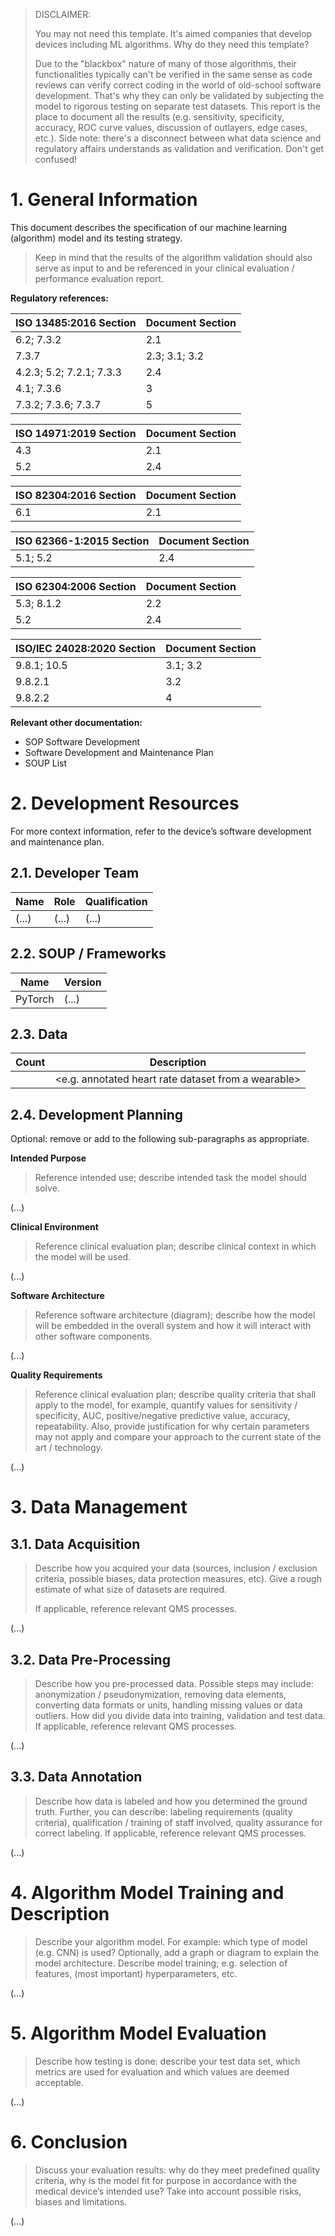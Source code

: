 > DISCLAIMER:
>
> You may not need this template. It's aimed companies that develop devices including ML algorithms. Why do
> they need this template?
>
> Due to the "blackbox" nature of many of those algorithms, their functionalities typically can't be verified
> in the same sense as code reviews can verify correct coding in the world of old-school software
> development. That's why they can only be validated by subjecting the model to rigorous testing on separate
> test datasets. This report is the place to document all the results (e.g. sensitivity, specificity,
> accuracy, ROC curve values, discussion of outlayers, edge cases, etc.). Side note: there's a disconnect
> between what data science and regulatory affairs understands as validation and verification. Don't get
> confused!

# 1. General Information

This document describes the specification of our machine learning (algorithm) model and its testing strategy.

> Keep in mind that the results of the algorithm validation should also serve as input to and be referenced in
> your clinical evaluation / performance evaluation report.

**Regulatory references:**

| ISO 13485:2016 Section   | Document Section |
|--------------------------|------------------|
| 6.2; 7.3.2               | 2.1              |
| 7.3.7                    | 2.3; 3.1; 3.2    |
| 4.2.3; 5.2; 7.2.1; 7.3.3 | 2.4              |
| 4.1; 7.3.6               | 3                |
| 7.3.2; 7.3.6; 7.3.7      | 5                |

| ISO 14971:2019 Section | Document Section |
|------------------------|------------------|
| 4.3                    | 2.1              |
| 5.2                    | 2.4              |

| ISO 82304:2016 Section | Document Section |
|------------------------|------------------|
| 6.1                    | 2.1              |

| ISO 62366-1:2015 Section | Document Section |
|--------------------------|------------------|
| 5.1; 5.2                 | 2.4              |

| ISO 62304:2006 Section | Document Section |
|------------------------|------------------|
| 5.3; 8.1.2             | 2.2              |
| 5.2                    | 2.4              |

| ISO/IEC 24028:2020 Section | Document Section |
|----------------------------|------------------|
| 9.8.1; 10.5                | 3.1; 3.2         |
| 9.8.2.1                    | 3.2              |
| 9.8.2.2                    | 4                |

**Relevant other documentation:**

* SOP Software Development
* Software Development and Maintenance Plan
* SOUP List

# 2. Development Resources

For more context information, refer to the device’s software development and maintenance plan.

## 2.1. Developer Team

| Name  | Role  | Qualification |
|-------|-------|---------------|
| (...) | (...) | (...)         |

## 2.2. SOUP / Frameworks

| Name    | Version |
|---------|---------|
| PyTorch | (...)   |

## 2.3. Data

| Count | Description                                           |
|-------|-------------------------------------------------------|
|       | \<e.g. annotated heart rate dataset from a wearable\> |

## 2.4. Development Planning

Optional: remove or add to the following sub-paragraphs as appropriate.

**Intended Purpose**

> Reference intended use; describe intended task the model should solve.

(...)

**Clinical Environment**

> Reference clinical evaluation plan; describe clinical context in which the model will be used.

(...)

**Software Architecture**

> Reference software architecture (diagram); describe how the model will be embedded in the overall system and
> how it will interact with other software components.

(...)

**Quality Requirements**

> Reference clinical evaluation plan; describe quality criteria that shall apply to the model, for example,
> quantify values for sensitivity / specificity, AUC, positive/negative predictive value, accuracy,
> repeatability. Also, provide justification for why certain parameters may not apply and compare your
> approach to the current state of the art / technology.

(...)

# 3. Data Management

## 3.1. Data Acquisition

> Describe how you acquired your data (sources, inclusion / exclusion criteria, possible biases, data
> protection measures, etc). Give a rough estimate of what size of datasets are required.
>
> If applicable, reference relevant QMS processes.

(...)

## 3.2. Data Pre-Processing

> Describe how you pre-processed data. Possible steps may include: anonymization / pseudonymization, removing
> data elements, converting data formats or units, handling missing values or data outliers. How did you
> divide data into training, validation and test data. If applicable, reference relevant QMS processes.

(...)

## 3.3. Data Annotation

> Describe how data is labeled and how you determined the ground truth. Further, you can describe: labeling
> requirements (quality criteria), qualification / training of staff involved, quality assurance for correct
> labeling. If applicable, reference relevant QMS processes.

(...)

# 4. Algorithm Model Training and Description

> Describe your algorithm model. For example: which type of model (e.g. CNN) is used? Optionally, add a graph
> or diagram to explain the model architecture. Describe model training; e.g. selection of features, (most
> important) hyperparameters, etc.

(...)

# 5. Algorithm Model Evaluation

> Describe how testing is done: describe your test data set, which metrics are used for evaluation and which
> values are deemed acceptable.

(...)

# 6. Conclusion

> Discuss your evaluation results: why do they meet predefined quality criteria, why is the model fit for
> purpose in accordance with the medical device’s intended use? Take into account possible risks, biases and
> limitations.

(...)

